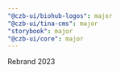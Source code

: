 ```yaml
---
"@czb-ui/biohub-logos": major
"@czb-ui/tina-cms": major
"storybook": major
"@czb-ui/core": major
---
```


Rebrand 2023
